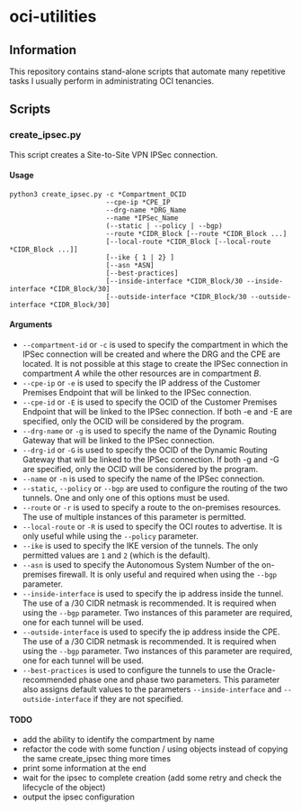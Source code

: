 # **oci-utilities**

## Information

This repository contains stand-alone scripts that automate many repetitive tasks
I usually perform in administrating OCI tenancies.

## Scripts

### create_ipsec.py

This script creates a Site-to-Site VPN IPSec connection.

#### Usage

```
python3 create_ipsec.py -c *Compartment_OCID
                        --cpe-ip *CPE_IP
                        --drg-name *DRG_Name
                        --name *IPSec_Name
                        (--static | --policy | --bgp)
                        --route *CIDR_Block [--route *CIDR_Block ...]
                        [--local-route *CIDR_Block [--local-route *CIDR_Block ...]]
                        [--ike { 1 | 2} ]
                        [--asn *ASN]
                        [--best-practices]
                        [--inside-interface *CIDR_Block/30 --inside-interface *CIDR_Block/30]
                        [--outside-interface *CIDR_Block/30 --outside-interface *CIDR_Block/30]
```
#### Arguments

* `--compartment-id` or `-c` is used to specify the compartment in which the IPSec connection will be created and where the DRG and the CPE are located. It is not possible at this stage to create the IPSec connection in compartment _A_ while the other resources are in compartment _B_.
* `--cpe-ip` or `-e` is used to specify the IP address of the Customer Premises Endpoint that will be linked to the IPSec connection.
* `--cpe-id` or `-E` is used to specify the OCID of the Customer Premises Endpoint that will be linked to the IPSec connection. If both -e and -E are specified, only the OCID will be considered by the program.
* `--drg-name` or `-g` is used to specify the name of the Dynamic Routing Gateway that will be linked to the IPSec connection.
* `--drg-id` or `-G` is used to specify the OCID of the Dynamic Routing Gateway that will be linked to the IPSec connection. If both -g and -G are specified, only the OCID will be considered by the program.
* `--name` or `-n` is used to specify the name of the IPSec connection.
* `--static`, `--policy` or `--bgp` are used to configure the routing of the two tunnels. One and only one of this options must be used.
* `--route` or `-r` is used to specify a route to the on-premises resources. The use of multiple instances of this parameter is permitted.
* `--local-route` or `-R` is used to specify the OCI routes to advertise. It is only useful while using the `--policy` parameter.
* `--ike` is used to specify the IKE version of the tunnels. The only permitted values are `1` and `2` (which is the default).
* `--asn` is used to specify the Autonomous System Number of the on-premises firewall. It is only useful and required when using the `--bgp` parameter.
* `--inside-interface` is used to specify the ip address inside the tunnel. The use of a /30 CIDR netmask is recommended. It is required when using the `--bgp` parameter. Two instances of this parameter are required, one for each tunnel will be used.
* `--outside-interface` is used to specify the ip address inside the CPE. The use of a /30 CIDR netmask is recommended. It is required when using the `--bgp` parameter. Two instances of this parameter are required, one for each tunnel will be used.
* `--best-practices` is used to configure the tunnels to use the Oracle-recommended phase one and phase two parameters. This parameter also assigns default values to the parameters `--inside-interface` and `--outside-interface` if they are not specified.

#### TODO

* add the ability to identify the compartment by name
* refactor the code with some function / using objects instead of copying the same create_ipsec thing more times
* print some information at the end
* wait for the ipsec to complete creation (add some retry and check the lifecycle of the object)
* output the ipsec configuration
